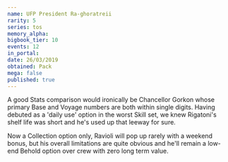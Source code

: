 ```yaml
---
name: UFP President Ra-ghoratreii
rarity: 5
series: tos
memory_alpha:
bigbook_tier: 10
events: 12
in_portal:
date: 26/03/2019
obtained: Pack
mega: false
published: true
---
```


A good Stats comparison would ironically be Chancellor Gorkon whose primary Base and Voyage numbers are both within single digits. Having debuted as a 'daily use' option in the worst Skill set, we knew Rigatoni's shelf life was short and he's used up that leeway for sure.

Now a Collection option only, Ravioli will pop up rarely with a weekend bonus, but his overall limitations are quite obvious and he'll remain a low-end Behold option over crew with zero long term value.
